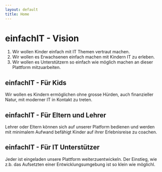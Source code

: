 ```yaml
---
layout: default
title: Home
---
```

# einfachIT - Vision
1. Wir wollen Kinder einfach mit IT Themen vertraut machen.
2. Wir wollen es Erwachsenen einfach machen mit Kindern IT zu erleben.
3. Wir wollen es Unterstützern so einfach wie möglich machen an dieser Plattform mitzuarbeiten.

## einfachIT - Für Kids
Wir wollen es Kindern ermöglichen ohne grosse Hürden, auch finanzieller Natur, mit moderner IT in Kontakt zu treten.

## einfachIT - Für Eltern und Lehrer
Lehrer oder Eltern können sich auf unserer Platform bedienen und werden mit minimalem Aufwand befähigt Kinder auf ihrer Erlebnisreise zu coachen.

## einfachIT - Für IT Unterstützer
Jeder ist eingeladen unsere Plattform weiterzuentwickeln. Der Einstieg, wie z.b. das Aufsetzten einer Entwicklungsumgebung ist so klein wie möglichl.
